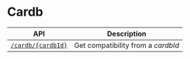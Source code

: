 # Cardb

|API|Description|
|---|---|
|[`/cardb/{cardbId}`](cardbId.md)|Get compatibility from a *cardbId*|

